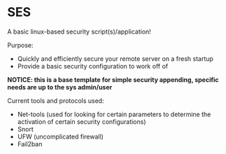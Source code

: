 # SES
A basic linux-based security script(s)/application!


Purpose:
- Quickly and efficiently secure your remote server on a fresh startup
- Provide a basic security configuration to work off of

**NOTICE: this is a base template for simple security appending, specific needs are up to the sys admin/user**



Current tools and protocols used:
- Net-tools (used for looking for certain parameters to determine the activation of certain security configurations)
- Snort
- UFW (uncomplicated firewall)
- Fail2ban
